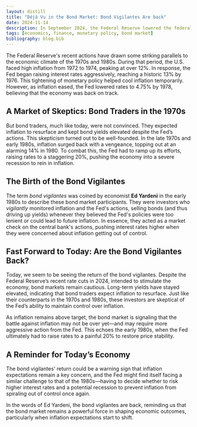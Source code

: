 ```yaml
---
layout: distill
title: "Déjà Vu in the Bond Market: Bond Vigilantes Are back"
date: 2024-11-14
description: In September 2024, the Federal Reserve lowered the federal funds rate 50 basis points. However, long-term yields rose. What gives?
tags: [economics, finance, monetary policy, bond market]
bibliography: blog.bib
---
```


The Federal Reserve's recent actions have drawn some striking parallels to the economic climate of the 1970s and 1980s. During that period, the U.S. faced high inflation from 1972 to 1974, peaking at over 12%. In response, the Fed began raising interest rates aggressively, reaching a historic 13% by 1976. This tightening of monetary policy helped cool inflation temporarily. However, as inflation eased, the Fed lowered rates to 4.75% by 1978, believing that the economy was back on track.

## A Market of Skeptics: Bond Traders in the 1970s

But bond traders, much like today, were not convinced. They expected inflation to resurface and kept bond yields elevated despite the Fed’s actions. This skepticism turned out to be well-founded. In the late 1970s and early 1980s, inflation surged back with a vengeance, topping out at an alarming 14% in 1980. To combat this, the Fed had to ramp up its efforts, raising rates to a staggering 20%, pushing the economy into a severe recession to rein in inflation.

## The Birth of the Bond Vigilantes

The term *bond vigilantes* was coined by economist **Ed Yardeni** <d-cite key="yardeni2018"></d-cite> in the early 1980s to describe these bond market participants. They were investors who *vigilantly* monitored inflation and the Fed's actions, selling bonds (and thus driving up yields) whenever they believed the Fed's policies were too lenient or could lead to future inflation. In essence, they acted as a market check on the central bank's actions, pushing interest rates higher when they were concerned about inflation getting out of control.

## Fast Forward to Today: Are the Bond Vigilantes Back?

Today, we seem to be seeing the return of the bond vigilantes. Despite the Federal Reserve’s recent rate cuts in 2024, intended to stimulate the economy, bond markets remain cautious. Long-term yields have stayed elevated, indicating that bond traders expect inflation to resurface. Just like their counterparts in the 1970s and 1980s, these investors are skeptical of the Fed’s ability to maintain control over inflation.

As inflation remains above target, the bond market is signaling that the battle against inflation may not be over yet—and may require more aggressive action from the Fed. This echoes the early 1980s, when the Fed ultimately had to raise rates to a painful 20% to restore price stability.

## A Reminder for Today’s Economy

The bond vigilantes' return could be a warning sign that inflation expectations remain a key concern, and the Fed might find itself facing a similar challenge to that of the 1980s—having to decide whether to risk higher interest rates and a potential recession to prevent inflation from spiraling out of control once again.

In the words of Ed Yardeni, the bond vigilantes are back, reminding us that the bond market remains a powerful force in shaping economic outcomes, particularly when inflation expectations start to shift.
